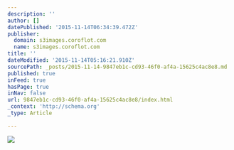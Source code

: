 ```yaml
---
description: ''
author: []
datePublished: '2015-11-14T06:34:39.472Z'
publisher:
  domain: s3images.coroflot.com
  name: s3images.coroflot.com
title: ''
dateModified: '2015-11-14T05:16:21.910Z'
sourcePath: _posts/2015-11-14-9847eb1c-cd93-46f0-af4a-15625c4ac8e8.md
published: true
inFeed: true
hasPage: true
inNav: false
url: 9847eb1c-cd93-46f0-af4a-15625c4ac8e8/index.html
_context: 'http://schema.org'
_type: Article

---
```

![](http://s3images.coroflot.com/user_files/individual_files/original_327436_yvbotdsalgf5mxx2jphvrltua.jpg)